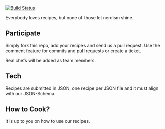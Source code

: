 [![Build Status](https://travis-ci.org/Nerds/Cookbooks.png?branch=master)](https://travis-ci.org/Nerds/Cookbooks)

Everybody loves recipes, but none of those let nerdism shine.

## Participate

Simply fork this repo, add your recipes and send us a pull request. 
Use the comment feature for commits and pull requests or create a ticket.

Real chefs will be added as team members.

## Tech

Recipes are submitted in JSON, one recipe per JSON file and it must 
align with our JSON-Schema.

## How to Cook?

It is up to you on how to use our recipes.
